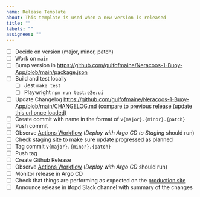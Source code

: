 ```yaml
---
name: Release Template
about: This template is used when a new version is released
title: ""
labels: ""
assignees: ""
---
```


- [ ] Decide on version (major, minor, patch)
- [ ] Work on `main`
- [ ] Bump version in https://github.com/gulfofmaine/Neracoos-1-Buoy-App/blob/main/package.json
- [ ] Build and test locally
  - [ ] Jest `make test`
  - [ ] Playwright `npm run test:e2e:ui`
- [ ] Update Changelog https://github.com/gulfofmaine/Neracoos-1-Buoy-App/blob/main/CHANGELOG.md ([compare to previous release (update this url once loaded)](https://github.com/gulfofmaine/Neracoos-1-Buoy-App/compare/v0.1.1/...main)
- [ ] Create commit with name in the format of `v{major}.{minor}.{patch}`
- [ ] Push commit
- [ ] Observe [Actions Workflow](https://github.com/gulfofmaine/Neracoos-1-Buoy-App/actions) (_Deploy with Argo CD to Staging_ should run)
- [ ] Check [staging site](https://mariners-dev.aws.neracoos.org/) to make sure update progressed as planned
- [ ] Tag commit `v{major}.{minor}.{patch}`
- [ ] Push tag
- [ ] Create Github Release
- [ ] Observe [Actions Workflow](https://github.com/gulfofmaine/Neracoos-1-Buoy-App/actions) (_Deploy with Argo CD_ should run)
- [ ] Monitor release in Argo CD
- [ ] Check that things are performing as expected on the [production site](https://mariners.neracoos.org/)
- [ ] Announce release in #opd Slack channel with summary of the changes
